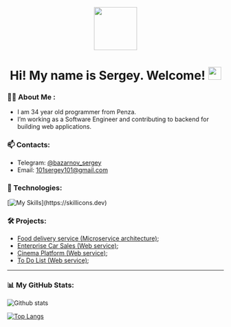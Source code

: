<div id="header" align="center">
  <img src="https://media.giphy.com/media/du3J3cXyzhj75IOgvA/giphy.gif" width="100"/>
  <h1>
  Hi! My name is Sergey. Welcome!
  <img src="https://media.giphy.com/media/hvRJCLFzcasrR4ia7z/giphy.gif" width="30px"/>
</h1>
</div>



### :man_technologist: About Me :

* I am 34 year old programmer from Penza.
* I’m working as a Software Engineer and contributing to backend for building web applications.

### 📫 Contacts:  
 * Telegram: [@bazarnov_sergey](https://t.me/bazarnov_sergey)
 * Email: [101sergey101@gmail.com](mailto:101sergey101@gmail.com)
 
 

### 🔭 Technologies:
[![My Skills](https://skillicons.dev/icons?i=java,idea,github,maven,spring,hibernate,postgres,linux,bootstrap,postman,html,)](https://skillicons.dev)

### :hammer_and_wrench: Projects:

- [Food delivery service (Microservice architecture)](https://github.com/BazarnovSergey/job4j_fast_food);
- [Enterprise Car Sales (Web service)](https://github.com/BazarnovSergey/job4j_cars);
- [Cinema Platform (Web service)](https://github.com/BazarnovSergey/job4j_cinema);
- [To Do List (Web service)](https://github.com/BazarnovSergey/job4j_todo);
-----------
### :bar_chart: My GitHub Stats:
![Github stats](https://github-readme-stats.vercel.app/api?username=BazarnovSergey&hide=stars,prs,issues,contribs)

[![Top Langs](https://github-readme-stats.vercel.app/api/top-langs/?username=BazarnovSergey&layout=compact)](https://github.com/BazarnovSergey/github-readme-stats)

<!--
**BazarnovSergey/BazarnovSergey** is a ✨ _special_ ✨ repository because its `README.md` (this file) appears on your GitHub profile.

Here are some ideas to get you started:

- 🔭 I’m currently working on ...
- 🌱 I’m currently learning ...
- 👯 I’m looking to collaborate on ...
- 🤔 I’m looking for help with ...
- 💬 Ask me about ...
- 📫 How to reach me: ...
- 😄 Pronouns: ...
- ⚡ Fun fact: ...
-->
